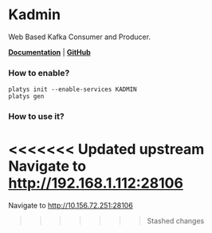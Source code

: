 # Kadmin

Web Based Kafka Consumer and Producer.

**[Documentation](https://github.com/BetterCloud/kadmin)** | **[GitHub](https://github.com/BetterCloud/kadmin)**

### How to enable?

```
platys init --enable-services KADMIN
platys gen
```

### How to use it?

<<<<<<< Updated upstream
Navigate to <http://192.168.1.112:28106>
=======
Navigate to <http://10.156.72.251:28106>
>>>>>>> Stashed changes
